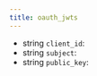 ```yaml
---
title: oauth_jwts  
---
```


- <span class="type">string</span>  <span class="v-identifier">`client_id`</span>:
- <span class="type">string</span>  <span class="v-identifier">`subject`</span>:
- <span class="type">string</span>  <span class="v-identifier">`public_key`</span>:
